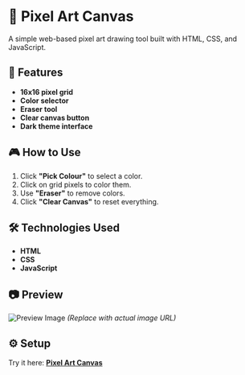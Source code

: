 # 🎨 Pixel Art Canvas  

A simple web-based pixel art drawing tool built with HTML, CSS, and JavaScript.  

## 🚀 Features  

- **16x16 pixel grid**  
- **Color selector**  
- **Eraser tool**  
- **Clear canvas button**  
- **Dark theme interface**  

## 🎮 How to Use  

1. Click **"Pick Colour"** to select a color.  
2. Click on grid pixels to color them.  
3. Use **"Eraser"** to remove colors.  
4. Click **"Clear Canvas"** to reset everything.  

## 🛠️ Technologies Used  

- **HTML**  
- **CSS**  
- **JavaScript**  

## 📷 Preview  

![Preview Image](your-image-url-here) *(Replace with actual image URL)*  

## ⚙️ Setup  

Try it here: **[Pixel Art Canvas](https://rajnandiniini.github.io/Pixel-Art-Canvas/canvas.html)**  
